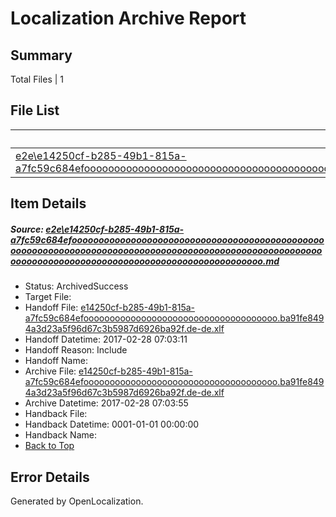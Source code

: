 # <a name='report-top'></a> Localization Archive Report

## Summary
 Total Files | 1

## File List
 Source File | Status | Details 
 ----------- | ------ | ------- 
 [e2e\e14250cf-b285-49b1-815a-a7fc59c684efoooooooooooooooooooooooooooooooooooooooooooooooooooooooooooooooooooooooooooooooooooooooooooooooooooooooooooooooooooooooooooooooooooooooooooooooooooooooo.md](https://github.com/OpenLocalizationTestOrg/ol-test4/blob/295da0965ba350d0388d7fac20756ee4f58e57eb/e2e/e14250cf-b285-49b1-815a-a7fc59c684efoooooooooooooooooooooooooooooooooooooooooooooooooooooooooooooooooooooooooooooooooooooooooooooooooooooooooooooooooooooooooooooooooooooooooooooooooooooooo.md) | ArchivedSuccess | [Details](#e2c3c380142c52c9191955095cce9dda1b006be51)

## Item Details
##### <a name='e2c3c380142c52c9191955095cce9dda1b006be51'></a> Source: [e2e\e14250cf-b285-49b1-815a-a7fc59c684efoooooooooooooooooooooooooooooooooooooooooooooooooooooooooooooooooooooooooooooooooooooooooooooooooooooooooooooooooooooooooooooooooooooooooooooooooooooooo.md](https://github.com/OpenLocalizationTestOrg/ol-test4/blob/295da0965ba350d0388d7fac20756ee4f58e57eb/e2e/e14250cf-b285-49b1-815a-a7fc59c684efoooooooooooooooooooooooooooooooooooooooooooooooooooooooooooooooooooooooooooooooooooooooooooooooooooooooooooooooooooooooooooooooooooooooooooooooooooooooo.md)
* Status: ArchivedSuccess
* Target File: 
* Handoff File: [e14250cf-b285-49b1-815a-a7fc59c684efooooooooooooooooooooooooooooooooooooo.ba91fe8494a3d23a5f96d67c3b5987d6926ba92f.de-de.xlf](https://github.com/OpenLocalizationTestOrg/ol-test4-handoff/blob/9253362180cbfde649e3f80e5df6ccd05e5bb4fc/ol-handoff/OpenLocalizationTestOrg/ol-test4-dede/xinjiang/ht/e14250cf-b285-49b1-815a-a7fc59c684efooooooooooooooooooooooooooooooooooooo.ba91fe8494a3d23a5f96d67c3b5987d6926ba92f.de-de.xlf)
* Handoff Datetime: 2017-02-28 07:03:11
* Handoff Reason: Include
* Handoff Name: 
* Archive File: [e14250cf-b285-49b1-815a-a7fc59c684efooooooooooooooooooooooooooooooooooooo.ba91fe8494a3d23a5f96d67c3b5987d6926ba92f.de-de.xlf](https://github.com/OpenLocalizationTestOrg/ol-test4-handoff/blob/5f2c3ac886195d3657fb118a6795c899f98b565d/ol-archive/OpenLocalizationTestOrg/ol-test4-dede/xinjiang/ht/e14250cf-b285-49b1-815a-a7fc59c684efooooooooooooooooooooooooooooooooooooo.ba91fe8494a3d23a5f96d67c3b5987d6926ba92f.de-de.xlf)
* Archive Datetime: 2017-02-28 07:03:55
* Handback File: 
* Handback Datetime: 0001-01-01 00:00:00
* Handback Name: 
* [Back to Top](#report-top)


## Error Details

Generated by OpenLocalization.
